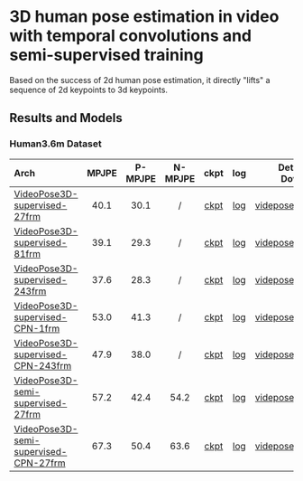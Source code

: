 # 3D human pose estimation in video with temporal convolutions and semi-supervised training

Based on the success of 2d human pose estimation, it directly "lifts" a sequence of 2d keypoints to 3d keypoints.

## Results and Models

### Human3.6m Dataset

| Arch                                          | MPJPE | P-MPJPE | N-MPJPE |                     ckpt                      |                     log                      |              Details and Download               |
| :-------------------------------------------- | :---: | :-----: | :-----: | :-------------------------------------------: | :------------------------------------------: | :---------------------------------------------: |
| [VideoPose3D-supervised-27frm](/configs/body_3d_keypoint/video_pose_lift/h36m/video-pose-lift_tcn-27frm-supv_8xb128-160e_h36m.py) | 40.1  |  30.1   |    /    | [ckpt](https://download.openmmlab.com/mmpose/body3d/videopose/videopose_h36m_27frames_fullconv_supervised-fe8fbba9_20210527.pth) | [log](https://download.openmmlab.com/mmpose/body3d/videopose/videopose_h36m_27frames_fullconv_supervised_20210527.log.json) | [videpose3d_h36m.md](./h36m/videpose3d_h36m.md) |
| [VideoPose3D-supervised-81frm](/configs/body_3d_keypoint/video_pose_lift/h36m/video-pose-lift_tcn-81frm-supv_8xb128-160e_h36m.py) | 39.1  |  29.3   |    /    | [ckpt](https://download.openmmlab.com/mmpose/body3d/videopose/videopose_h36m_81frames_fullconv_supervised-1f2d1104_20210527.pth) | [log](https://download.openmmlab.com/mmpose/body3d/videopose/videopose_h36m_81frames_fullconv_supervised_20210527.log.json) | [videpose3d_h36m.md](./h36m/videpose3d_h36m.md) |
| [VideoPose3D-supervised-243frm](/configs/body_3d_keypoint/video_pose_lift/h36m/video-pose-lift_tcn-243frm-supv_8xb128-160e_h36m.py) | 37.6  |  28.3   |    /    | [ckpt](https://download.openmmlab.com/mmpose/body3d/videopose/videopose_h36m_243frames_fullconv_supervised-880bea25_20210527.pth) | [log](https://download.openmmlab.com/mmpose/body3d/videopose/videopose_h36m_243frames_fullconv_supervised_20210527.log.json) | [videpose3d_h36m.md](./h36m/videpose3d_h36m.md) |
| [VideoPose3D-supervised-CPN-1frm](/configs/body_3d_keypoint/video_pose_lift/h36m/video-pose-lift_tcn-1frm-supv-cpn-ft_8xb128-160e_h36m.py) | 53.0  |  41.3   |    /    | [ckpt](https://download.openmmlab.com/mmpose/body3d/videopose/videopose_h36m_1frame_fullconv_supervised_cpn_ft-5c3afaed_20210527.pth) | [log](https://download.openmmlab.com/mmpose/body3d/videopose/videopose_h36m_1frame_fullconv_supervised_cpn_ft_20210527.log.json) | [videpose3d_h36m.md](./h36m/videpose3d_h36m.md) |
| [VideoPose3D-supervised-CPN-243frm](/configs/body_3d_keypoint/video_pose_lift/h36m/video-pose-lift_tcn-243frm-supv-cpn-ft_8xb128-200e_h36m.py) | 47.9  |  38.0   |    /    | [ckpt](https://download.openmmlab.com/mmpose/body3d/videopose/videopose_h36m_243frames_fullconv_supervised_cpn_ft-88f5abbb_20210527.pth) | [log](https://download.openmmlab.com/mmpose/body3d/videopose/videopose_h36m_243frames_fullconv_supervised_cpn_ft_20210527.log.json) | [videpose3d_h36m.md](./h36m/videpose3d_h36m.md) |
| [VideoPose3D-semi-supervised-27frm](/configs/body_3d_keypoint/video_pose_lift/h36m/video-pose-lift_tcn-27frm-semi-supv_8xb64-200e_h36m.py) | 57.2  |  42.4   |  54.2   | [ckpt](https://download.openmmlab.com/mmpose/body3d/videopose/videopose_h36m_27frames_fullconv_semi-supervised-54aef83b_20210527.pth) | [log](https://download.openmmlab.com/mmpose/body3d/videopose/videopose_h36m_27frames_fullconv_semi-supervised_20210527.log.json) | [videpose3d_h36m.md](./h36m/videpose3d_h36m.md) |
| [VideoPose3D-semi-supervised-CPN-27frm](/configs/body_3d_keypoint/video_pose_lift/h36m/video-pose-lift_tcn-27frm-semi-supv-cpn-ft_8xb64-200e_h36m.py) | 67.3  |  50.4   |  63.6   | [ckpt](https://download.openmmlab.com/mmpose/body3d/videopose/videopose_h36m_27frames_fullconv_semi-supervised_cpn_ft-71be9cde_20210527.pth) | [log](https://download.openmmlab.com/mmpose/body3d/videopose/videopose_h36m_27frames_fullconv_semi-supervised_cpn_ft_20210527.log.json) | [videpose3d_h36m.md](./h36m/videpose3d_h36m.md) |
